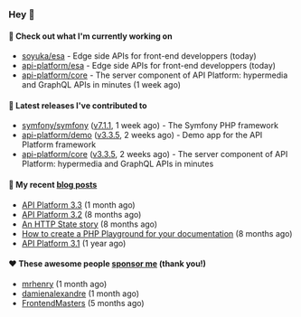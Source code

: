 ### Hey 👋

#### 👷 Check out what I'm currently working on

- [soyuka/esa](https://github.com/soyuka/esa) - Edge side APIs for front-end developpers (today)
- [api-platform/esa](https://github.com/api-platform/esa) - Edge side APIs for front-end developpers (today)
- [api-platform/core](https://github.com/api-platform/core) - The server component of API Platform: hypermedia and GraphQL APIs in minutes (1 week ago)

#### 🔭 Latest releases I've contributed to

- [symfony/symfony](https://github.com/symfony/symfony) ([v7.1.1](https://github.com/symfony/symfony/releases/tag/v7.1.1), 1 week ago) - The Symfony PHP framework
- [api-platform/demo](https://github.com/api-platform/demo) ([v3.3.5](https://github.com/api-platform/demo/releases/tag/v3.3.5), 2 weeks ago) - Demo app for the API Platform framework
- [api-platform/core](https://github.com/api-platform/core) ([v3.3.5](https://github.com/api-platform/core/releases/tag/v3.3.5), 2 weeks ago) - The server component of API Platform: hypermedia and GraphQL APIs in minutes

#### 📜 My recent [blog posts](https://soyuka.me)

- [API Platform 3.3](https://soyuka.me/api-platform-3.3/) (1 month ago)
- [API Platform 3.2](https://soyuka.me/api-platform-3.2/) (8 months ago)
- [An HTTP State story](https://soyuka.me/http-state-story/) (8 months ago)
- [How to create a PHP Playground for your documentation](https://soyuka.me/how-to-create-a-php-playground-for-your-documentation/) (8 months ago)
- [API Platform 3.1](https://soyuka.me/api-platform-3.1-whats-new/) (1 year ago)

#### ❤️ These awesome people [sponsor me](https://github.com/sponsors/soyuka) (thank you!)

- [mrhenry](https://github.com/mrhenry) (1 month ago)
- [damienalexandre](https://github.com/damienalexandre) (1 month ago)
- [FrontendMasters](https://github.com/FrontendMasters) (5 months ago)
